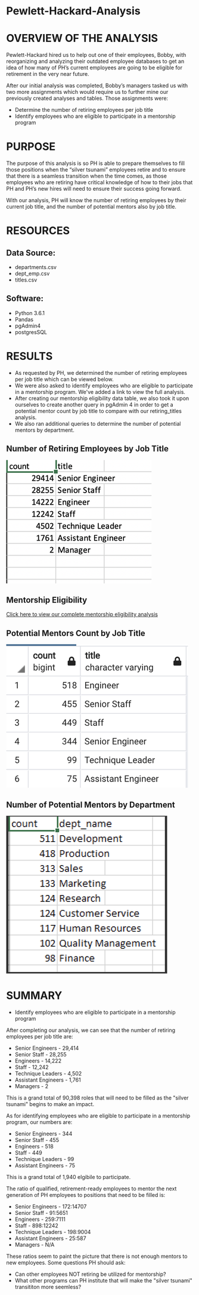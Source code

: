 # Pewlett-Hackard-Analysis

# OVERVIEW OF THE ANALYSIS

Pewlett-Hackard hired us to help out one of their employees, Bobby, with reorganizing and analyzing their outdated employee databases to get an idea of  how many of PH’s current employees are going to be eligible for retirement in the very near future. 
 
After our initial analysis was completed, Bobby’s managers tasked us with two more assignments which would require us to further mine our previously created analyses and tables. Those assignments were:

* Determine the number of retiring employees per job title
* Identify employees who are eligible to participate in a mentorship program

# PURPOSE 

The purpose of this analysis is so PH is able to prepare themselves to fill those positions when the “silver tsunami” employees retire and to ensure that there is a seamless transition when the time comes, as those employees who are retiring have critical knowledge of how to their jobs that PH and PH’s new hires will need to ensure their success going forward. 

With our analysis, PH will know the number of retiring employees by their current job title, and the number of potential mentors also by job title. 

# RESOURCES 

## Data Source:
* departments.csv
* dept_emp.csv
* titles.csv

## Software:
* Python 3.6.1
* Pandas
* pgAdmin4
* postgresSQL

# RESULTS
* As requested by PH, we determined the number of retiring employees per job title which can be viewed below. 
* We were also asked to identify employees who are eligible to participate in a mentorship program. We've added a link to view the full analysis. 
* After creating our mentorship eligibility data table, we also took it upon ourselves to create another query in pgAdmin 4 in order to get a potential mentor count by job title to compare with our retiring_titles analysis. 
* We also ran additional queries to determine the number of potential mentors by department.  

## Number of Retiring Employees by Job Title
![](Retiring_titles.png)

## Mentorship Eligibility 
[Click here to view our complete mentorship eligibility analysis](/Data/mentorship_eligibility.csv)

## Potential Mentors Count by Job Title
![](potential_mentors_count.png)

## Number of Potential Mentors by Department 
![](department_eligible_count.png)

# SUMMARY
* Identify employees who are eligible to participate in a mentorship program

After completing our analysis, we can see that the number of retiring employees per job title are:
 
 * Senior Engineers - 29,414
 * Senior Staff - 28,255
 * Engineers - 14,222
 * Staff - 12,242
 * Technique Leaders - 4,502
 * Assistant Engineers - 1,761
 * Managers - 2

This is a grand total of 90,398 roles that will need to be filled as the "silver tsunami" begins to make an impact. 

As for identifying employees who are eligible to participate in a mentorship program, our numbers are:
 
 * Senior Engineers - 344
 * Senior Staff - 455
 * Engineers - 518 
 * Staff - 449
 * Technique Leaders - 99
 * Assistant Engineers - 75
 
This is a grand total of 1,940 elgibile to participate. 

The ratio of qualified, retirement-ready employees  to mentor the next generation of PH employees to positions that need to be filled is: 

 * Senior Engineers - 172:14707
 * Senior Staff - 91:5651
 * Engineers - 259:7111
 * Staff - 898:12242
 * Technique Leaders - 198:9004
 * Assistant Engineers - 25:587
 * Managers - N/A

These ratios seem to paint the picture that there is not enough mentors to new employees. Some questions PH should ask:
 * Can other employees NOT retiring be utilized for mentorship?
 * What other programs can PH institute that will make the "silver tsunami" transititon more seemless?
 
